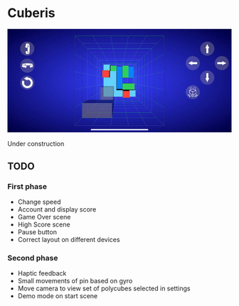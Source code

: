 # Cuberis

![screenshot](gfx/screenshot.gif)

Under construction

## TODO

### First phase

* Change speed
* Account and display score
* Game Over scene
* High Score scene
* Pause button
* Correct layout on different devices

### Second phase

* Haptic feedback
* Small movements of pin based on gyro
* Move camera to view set of polycubes selected in settings
* Demo mode on start scene

